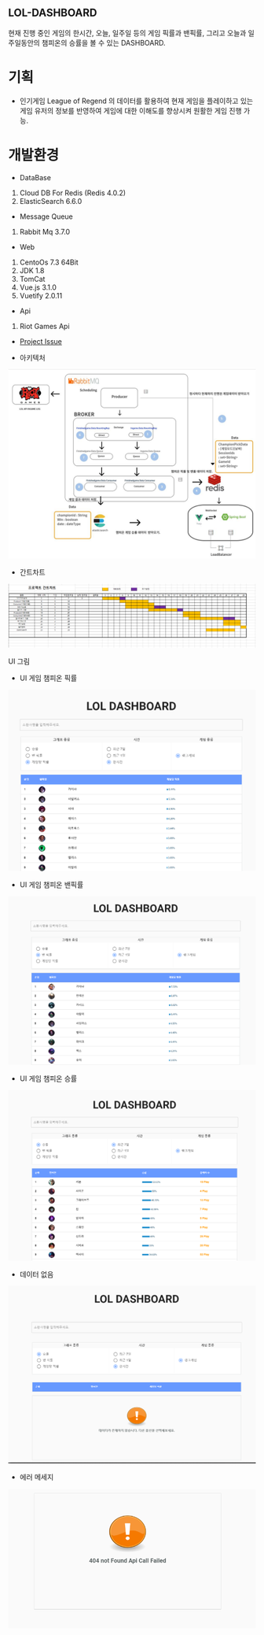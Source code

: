LOL-DASHBOARD  
 -  


현재 진행 중인 게임의 한시간, 오늘, 일주일 등의 게임 픽률과 밴픽률, 그리고 오늘과 일주일동안의 챔피온의 승률을 볼 수 있는 DASHBOARD. 

# 기획

- 인기게임 League of Regend 의 데이터를 활용하여 현재 게임을 플레이하고 있는 게임 유저의 정보를 반영하여 게임에 대한 이해도를 향상시켜 원활한 게임 진행 가능.

# 개발환경
 - DataBase 
  1. Cloud DB For Redis (Redis 4.0.2)
  2. ElasticSearch 6.6.0

 - Message Queue
  1. Rabbit Mq 3.7.0
  
 - Web 
  1. CentoOs 7.3 64Bit
  2. JDK 1.8
  3. TomCat
  4. Vue.js 3.1.0
  5. Vuetify 2.0.11

- Api
 1. Riot Games Api

- [Project Issue](https://oss.navercorp.com/2019-Ncloud-Intern-Program/teahwan.kim_2nd/projects/1)


- 아키텍처

![아키텍처](./architecture.png)

- 간트차트

![간트차트](./Ganttchart.png)

UI 그림

- UI 게임 챔피온 픽률 

![UI](./UI.png)

- UI 게임 챔피온 밴픽률

![UI](./UIBanPick.png)

- UI 게임 챔피온 승률

![UIWinRate](./UIWinRate.png)

- 데이터 없음

![NoData](./nodata.png)

- 에러 메세지

![ERROR](./error.png)


